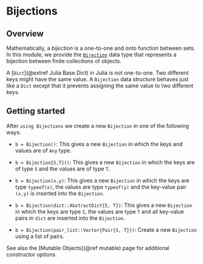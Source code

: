 # Bijections

## Overview

Mathematically, a *bijection* is a one-to-one and onto function between sets.
In this module, we provide the [`Bijection`](@ref) data type that represents a
bijection between finite collections of objects.

A [`Dict`](@extref Julia Base.Dict) in Julia is not one-to-one. Two different keys might have the
same value. A `Bijection` data structure behaves just like a `Dict` except that it
prevents assigning the same value to two different keys.

## Getting started

After `using Bijections` we create a new `Bijection` in one of the
following ways:

* `b = Bijection()`: This gives a new `Bijection` in which the keys and values are of `Any` type.

* `b = Bijection{S,T}()`: This gives a new `Bijection` in which the
  keys are of type `S` and the values are of type `T`.

* `b = Bijection(x,y)`: This gives a new `Bijection` in which the keys
  are type `typeof(x)`, the values are type `typeof(y)` and the
  key-value pair `(x,y)` is inserted into the `Bijection`.

* `b = Bijection(dict::AbstractDict{S, T})`: This gives a new `Bijection` in which the keys
  are type `S`, the values are type `T` and all
  key-value pairs in `dict` are inserted into the `Bijection`.

* `b = Bijection(pair_list::Vector{Pair{S, T}})`: Create a new `Bijection` using a list of pairs.

See also the [Mutable Objects](@ref mutable) page for additional constructor options.
